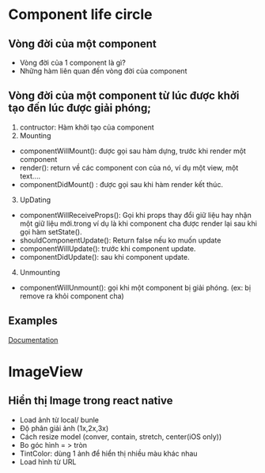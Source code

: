 # Component life circle

## Vòng đời của một component
- Vòng đời của 1 component là gì?
- Những hàm liên quan đến vòng đời của component
## Vòng đời của một component từ lúc được khởi tạo đến lúc được giải phóng;

1. contructor: Hàm khởi tạo của component
2. Mounting
- componentWillMount(): được gọi sau hàm dựng, trước khi render một component
- render(): return về các component con của nó, ví dụ một view, một text....
- componentDidMount() : được gọi sau khi hàm render kết thúc.
3. UpDating
- componentWillReceiveProps(): Gọi khi props thay đổi giữ liệu hay nhận một giữ liệu mới.trong ví dụ là khi component cha được render lại sau khi gọi hàm setState().
- shouldComponentUpdate(): Return false nếu ko muốn update
- componentWillUpdate(): trước khi component update.
- componentDidUpdate(): sau khi component update.
4. Unmounting
- componentWillUnmount(): gọi khi một component bị giải phóng. (ex: bị remove ra khỏi component cha)

## Examples
[Documentation](https://github.com/blkbrds/research-react-native/tree/feature/React-native-lifeCircle-demo/DemoReactNative)

# ImageView
## Hiển thị Image trong react native
- Load ảnh từ local/ bunle
- Độ phân giải ảnh (1x,2x,3x)
- Cách resize model (conver, contain, stretch, center(iOS only))
- Bo góc hình = > tròn
- TintColor: dùng 1 ảnh để hiển thị nhiều màu khác nhau
- Load hình từ URL
